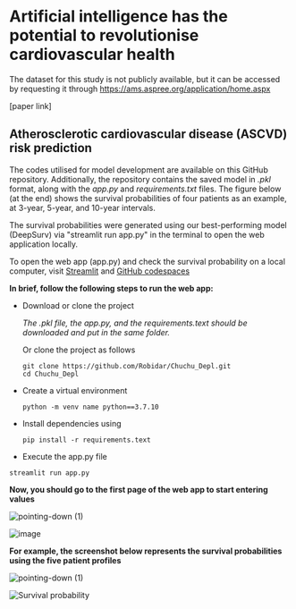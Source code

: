 # Artificial intelligence has the potential to revolutionise cardiovascular health

 The dataset for this study is not publicly available, but it can be accessed by requesting it through https://ams.aspree.org/application/home.aspx
 
 [paper link]

## Atherosclerotic cardiovascular disease (ASCVD) risk prediction 

The codes utilised for model development are available on this GitHub repository. Additionally, the repository contains the saved model in *.pkl* format, along with the *app.py* and *requirements.txt* files. The figure below (at the end) shows the survival probabilities of four patients as an example, at 3-year, 5-year, and 10-year intervals.

The survival probabilities were generated using our best-performing model (DeepSurv) via "streamlit run app.py" in the terminal to open the web application locally.

To open the web app (app.py) and check the survival probability on a local computer, visit [Streamlit](https://streamlit.io/cloud) and [GitHub codespaces](https://github.blog/developer-skills/github/a-beginners-guide-to-learning-to-code-with-github-codespaces/)


**In brief, follow the following steps to run the web app:**

- Download or clone the project
  
  *The .pkl file, the app.py, and the requirements.text should be downloaded and put in the same folder.*

  Or clone the project as follows

  ```
  git clone https://github.com/Robidar/Chuchu_Depl.git
  cd Chuchu_Depl 
  ```
  
- Create a virtual environment
  
  ```
  python -m venv name python==3.7.10
  ```
- Install dependencies using

  ```
  pip install -r requirements.text
  ```
- Execute the app.py file

 ```
 streamlit run app.py
 ```

**Now, you should go to the first page of the web app to start entering values**

![pointing-down (1)](https://github.com/user-attachments/assets/a716b9ba-8ebc-4d84-97f8-950328a8c4dd)






![image](https://github.com/user-attachments/assets/d88446fb-e458-4ee9-afd7-0fddac6457bb)



**For example, the screenshot below represents the survival probabilities using the five patient profiles**

![pointing-down (1)](https://github.com/user-attachments/assets/c52d344c-ebb4-47f1-bfa5-c42fa6968238)




![Survival probability](https://github.com/user-attachments/assets/7654e073-98eb-4213-bc3c-9d853c821085)
